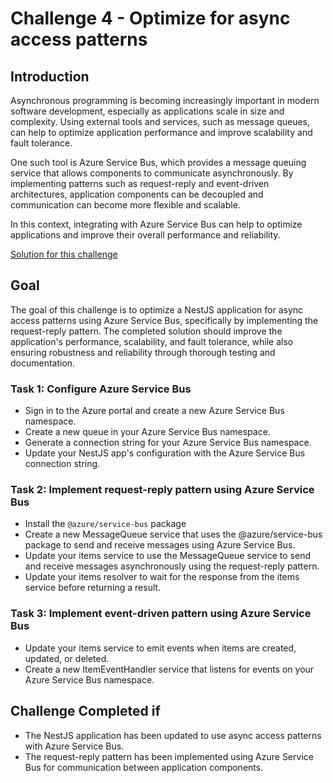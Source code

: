 # Challenge 4 - Optimize for async access patterns

## Introduction

Asynchronous programming is becoming increasingly important in modern software development, especially as applications scale in size and complexity. Using external tools and services, such as message queues, can help to optimize application performance and improve scalability and fault tolerance.

One such tool is Azure Service Bus, which provides a message queuing service that allows components to communicate asynchronously. By implementing patterns such as request-reply and event-driven architectures, application components can be decoupled and communication can become more flexible and scalable.

In this context, integrating with Azure Service Bus can help to optimize applications and improve their overall performance and reliability.


[Solution for this challenge](../SolutionGuide/04-Optimize-for-async-access-patterns-solution.md)

## Goal 

The goal of this challenge is to optimize a NestJS application for async access patterns using Azure Service Bus, specifically by implementing the request-reply pattern. The completed solution should improve the application's performance, scalability, and fault tolerance, while also ensuring robustness and reliability through thorough testing and documentation.

### Task 1: Configure Azure Service Bus

- Sign in to the Azure portal and create a new Azure Service Bus namespace.
- Create a new queue in your Azure Service Bus namespace.
- Generate a connection string for your Azure Service Bus namespace.
- Update your NestJS app's configuration with the Azure Service Bus connection string.

### Task 2: Implement request-reply pattern using Azure Service Bus

- Install the `@azure/service-bus` package
- Create a new MessageQueue service that uses the @azure/service-bus package to send and receive messages using Azure Service Bus.
- Update your items service to use the MessageQueue service to send and receive messages asynchronously using the request-reply pattern.
- Update your items resolver to wait for the response from the items service before returning a result.

### Task 3: Implement event-driven pattern using Azure Service Bus

- Update your items service to emit events when items are created, updated, or deleted.
- Create a new ItemEventHandler service that listens for events on your Azure Service Bus namespace.


## Challenge Completed if

- The NestJS application has been updated to use async access patterns with Azure Service Bus.
- The request-reply pattern has been implemented using Azure Service Bus for communication between application components.

